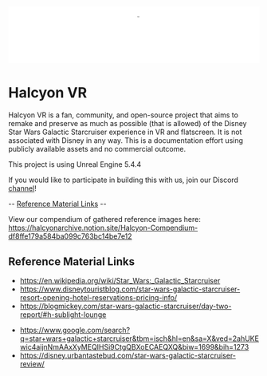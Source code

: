 ![Alt text](docs/logo_white.png?raw=true)

# Halcyon VR

Halcyon VR is a fan, community, and open-source project that aims to remake and preserve as much as possible (that is allowed) of the Disney Star Wars Galactic Starcruiser experience in VR and flatscreen.  It is not associated with Disney in any way. This is a documentation effort using publicly available assets and no commercial outcome.

This project is using Unreal Engine 5.4.4

If you would like to participate in building this with us, join our Discord [channel](https://discord.gg/SKwFxcERA8)!

-- [Reference Material Links](#reference-material-links) --

View our compendium of gathered reference images here:
https://halcyonarchive.notion.site/Halcyon-Compendium-df8ffe179a584ba099c763bc14be7e12

## Reference Material Links
<!-- - https://disneyworld.disney.go.com/star-wars-galactic-starcruiser/overview/ -->
- https://en.wikipedia.org/wiki/Star_Wars:_Galactic_Starcruiser
- https://www.disneytouristblog.com/star-wars-galactic-starcruiser-resort-opening-hotel-reservations-pricing-info/
- https://blogmickey.com/star-wars-galactic-starcruiser/day-two-report/#h-sublight-lounge
<!-- - https://favoritegrampytravels.com/star-wars-galactic-star-cruiser-hotel/ -->
- https://www.google.com/search?q=star+wars+galactic+starcruiser&tbm=isch&hl=en&sa=X&ved=2ahUKEwic4aijnNmAAxXyMEQIHSi9CtgQBXoECAEQXQ&biw=1699&bih=1273
- https://disney.urbantastebud.com/star-wars-galactic-starcruiser-review/
